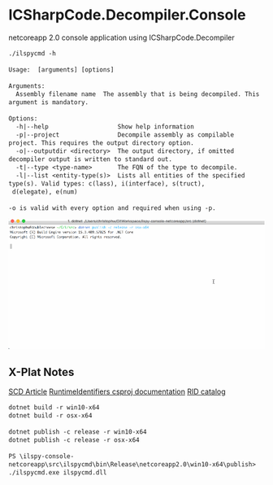 # ICSharpCode.Decompiler.Console
netcoreapp 2.0 console application using ICSharpCode.Decompiler

```
./ilspycmd -h

Usage:  [arguments] [options]

Arguments:
  Assembly filename name  The assembly that is being decompiled. This argument is mandatory.

Options:
  -h|--help                   Show help information
  -p|--project                Decompile assembly as compilable project. This requires the output directory option.
  -o|--outputdir <directory>  The output directory, if omitted decompiler output is written to standard out.
  -t|--type <type-name>       The FQN of the type to decompile.
  -l|--list <entity-type(s)>  Lists all entities of the specified type(s). Valid types: c(lass), i(interface), s(truct),
 d(elegate), e(num)

-o is valid with every option and required when using -p.
```

![dotnet-build-dance](Running.gif)


## X-Plat Notes

[SCD Article](https://www.hanselman.com/blog/SelfcontainedNETCoreApplications.aspx)
[RuntimeIdentifiers csproj documentation](https://docs.microsoft.com/en-us/dotnet/core/tools/csproj#additions)
[RID catalog](https://docs.microsoft.com/en-us/dotnet/core/rid-catalog)

```
dotnet build -r win10-x64
dotnet build -r osx-x64

dotnet publish -c release -r win10-x64
dotnet publish -c release -r osx-x64

PS \ilspy-console-netcoreapp\src\ilspycmd\bin\Release\netcoreapp2.0\win10-x64\publish> ./ilspycmd.exe ilspycmd.dll
```
